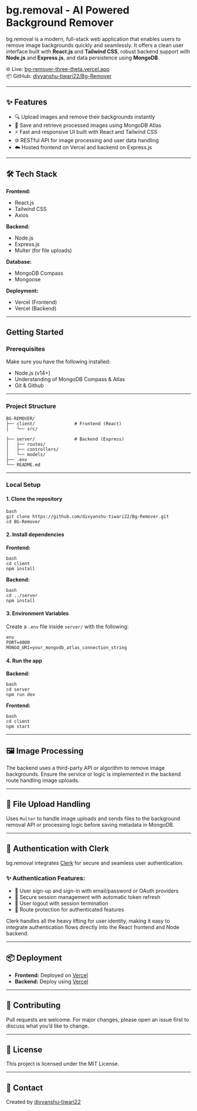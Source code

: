 # bg.removal - AI Powered Background Remover

bg.removal is a modern, full-stack web application that enables users to remove image backgrounds quickly and seamlessly. It offers a clean user interface built with **React.js** and **Tailwind CSS**, robust backend support with **Node.js** and **Express.js**, and data persistence using **MongoDB**.

🌐 Live: [bg-remover-three-theta.vercel.app](https://bg-remover-three-theta.vercel.app/)  
📦 GitHub: [divyanshu-tiwari22/Bg-Remover](https://github.com/divyanshu-tiwari22/Bg-Remover)

---

## ✨ Features

- 🔍 Upload images and remove their backgrounds instantly
- 💾 Save and retrieve processed images using MongoDB Atlas
- ⚡ Fast and responsive UI built with React and Tailwind CSS
- 🌐 RESTful API for image processing and user data handling
- ☁️ Hosted frontend on Vercel and backend on Express.js

---

## 🛠️ Tech Stack

**Frontend:**
- React.js
- Tailwind CSS
- Axios

**Backend:**
- Node.js
- Express.js
- Multer (for file uploads)

**Database:**
- MongoDB Compass
- Mongoose

**Deployment:**
- Vercel (Frontend)
- Vercel (Backend)

---

## Getting Started

### Prerequisites

Make sure you have the following installed:

- Node.js (v14+)
- Understanding of MongoDB Compass & Atlas
- Git & Github

---

### Project Structure

```
BG-REMOVER/
├── client/               # Frontend (React)
│   └── src/

├── server/               # Backend (Express)
│   ├── routes/
│   ├── controllers/
│   └── models/
├── .env
└── README.md
```

---

###  Local Setup

#### 1. Clone the repository

```
bash
git clone https://github.com/divyanshu-tiwari22/Bg-Remover.git
cd BG-Remover
```

#### 2. Install dependencies

**Frontend:**

```
bash
cd client
npm install
```

**Backend:**

```
bash
cd ../server
npm install
```

#### 3. Environment Variables

Create a `.env` file inside `server/` with the following:

```
env
PORT=4000
MONGO_URI=your_mongodb_atlas_connection_string
```

#### 4. Run the app

**Backend:**

```
bash
cd server
npm run dev
```

**Frontend:**

```
bash
cd client
npm start
```

---

## 🖼️ Image Processing

The backend uses a third-party API or algorithm to remove image backgrounds. Ensure the service or logic is implemented in the backend route handling image uploads.

---

## 📁 File Upload Handling

Uses `Multer` to handle image uploads and sends files to the background removal API or processing logic before saving metadata in MongoDB.

---

## 🔐 Authentication with Clerk

bg.removal integrates [Clerk](https://clerk.com) for secure and seamless user authentication.

### ✨ Authentication Features:
- 👤 User sign-up and sign-in with email/password or OAuth providers
- 🔐 Secure session management with automatic token refresh
- 🚪 User logout with session termination
- 🧭 Route protection for authenticated features

Clerk handles all the heavy lifting for user identity, making it easy to integrate authentication flows directly into the React frontend and Node backend.

---

## 📦 Deployment

- **Frontend:** Deployed on [Vercel](https://vercel.com/)
- **Backend:** Deploy using [Vercel](https://vercel.com/)

---

## 🙌 Contributing

Pull requests are welcome. For major changes, please open an issue first to discuss what you’d like to change.

---

## 📄 License

This project is licensed under the MIT License.

---

## 📧 Contact

Created by [divyanshu-tiwari22](https://github.com/divyanshu-tiwari22)